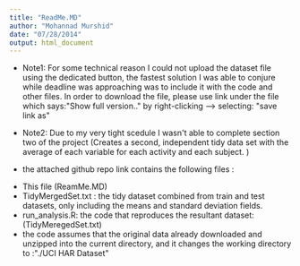 ```yaml
---
title: "ReadMe.MD"
author: "Mohannad Murshid"
date: "07/28/2014"
output: html_document
---
```


* Note1: For some technical reason I could not upload the dataset file using the dedicated button, the fastest solution I was able to conjure while deadline was approaching was to include it with the code and other files. In order to download the file, please use link under the file which says:"Show full version.." by right-clicking --> selecting: "save link as"

* Note2: Due to my very tight scedule I wasn't able to complete section two of the project (Creates a second, independent tidy data set with the average of each variable for each activity and each subject. )


* the attached github repo link contains the following files :
- This file (ReamMe.MD)
- TidyMergedSet.txt :  the tidy dataset combined from train and test datasets, only including the means and standard deviation fields.
- run_analysis.R: the code that reproduces the resultant dataset: (TidyMeregedSet.txt)
- the code assumes that the original data already downloaded and unzipped into the current  directory, and it changes the working directory to :"./UCI HAR Dataset"
